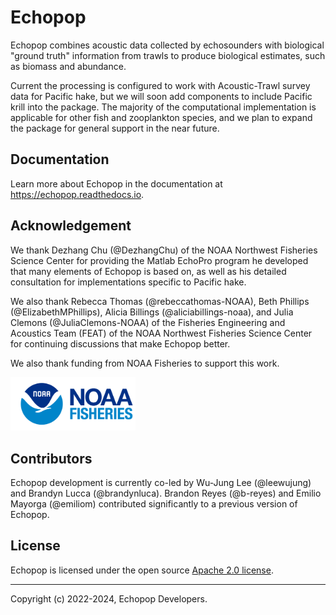 # Echopop

Echopop combines acoustic data collected by echosounders with biological "ground truth" information from trawls to produce biological estimates, such as biomass  and abundance. 

Current the processing is configured to work with Acoustic-Trawl survey data for Pacific hake, but we will soon add components to include Pacific krill into the package. The majority of the computational implementation is applicable for other fish and zooplankton species, and we plan to expand the package for general support in the near future.


## Documentation

Learn more about Echopop in the documentation at https://echopop.readthedocs.io.


## Acknowledgement

We thank Dezhang Chu (@DezhangChu) of the NOAA Northwest Fisheries Science Center
for providing the Matlab EchoPro program he developed
that many elements of Echopop is based on,
as well as his detailed consultation for implementations specific to Pacific hake.

We also thank Rebecca Thomas (@rebeccathomas-NOAA),
Beth Phillips (@ElizabethMPhillips),
Alicia Billings (@aliciabillings-noaa),
and Julia Clemons (@JuliaClemons-NOAA)
of the Fisheries Engineering and Acoustics Team (FEAT)
of the NOAA Northwest Fisheries Science Center for continuing discussions
that make Echopop better.

We also thank funding from NOAA Fisheries to support this work.

<div>
  <a>
    <img src="docs/images/noaa_fisheries_logo.png" alt="NOAA_fisheries_logo" width="200">
  </a>
</div>


## Contributors

Echopop development is currently co-led by Wu-Jung Lee (@leewujung) and Brandyn Lucca (@brandynluca). Brandon Reyes (@b-reyes) and Emilio Mayorga (@emiliom) contributed significantly to a previous version of Echopop.



## License

Echopop is licensed under the open source [Apache 2.0 license](https://opensource.org/licenses/Apache-2.0).

---------------

Copyright (c) 2022-2024, Echopop Developers.
